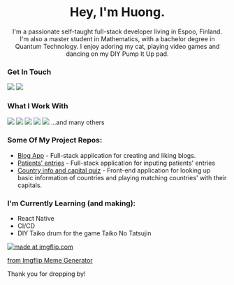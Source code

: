 <h1 align="center"> Hey, I'm Huong. </h1>

<p align="center">I'm a passionate self-taught full-stack developer living in Espoo, Finland. I'm also a master student in Mathematics, with a bachelor degree in Quantum Technology. I enjoy adoring my cat, playing video games and dancing on my DIY Pump It Up pad.</p>

### Get In Touch
<a href="mailto:huong.t.do@outlook.com"><img src="https://img.shields.io/badge/Microsoft_Outlook-0078D4?style=for-the-badge&logo=microsoft-outlook&logoColor=white"></a> <a href="https://www.linkedin.com/in/thixuanhuongdo/"><img src="https://img.shields.io/badge/LinkedIn-0077B5?style=for-the-badge&logo=linkedin&logoColor=white"></a> 


### What I Work With
<img src="https://img.shields.io/badge/JavaScript-F7DF1E?style=for-the-badge&logo=javascript&logoColor=black"> <img src="https://img.shields.io/badge/typescript-%23007ACC.svg?style=for-the-badge&logo=typescript&logoColor=white"> <img src="https://img.shields.io/badge/Node.js-43853D?style=for-the-badge&logo=node.js&logoColor=white"> <img src="https://img.shields.io/badge/HTML5-E34F26?style=for-the-badge&logo=html5&logoColor=white"> <img src="https://img.shields.io/badge/React-20232A?style=for-the-badge&logo=react&logoColor=61DAFB"> ...and many others


### Some Of My Project Repos:
* <a href="https://github.com/huongtxdo/bloglist-react-query">Blog App</a> - Full-stack application for creating and liking blogs.
* <a href="https://github.com/huongtxdo/ts_patientor">Patients' entries</a> - Full-stack application for inputing patients' entries
* <a href="https://github.com/huongtxdo/countryInfoAndQuiz">Country info and capital quiz</a> - Front-end application for looking up basic information of countries and playing matching countries' with their capitals.

### I'm Currently Learning (and making):
* React Native
* CI/CD
* DIY Taiko drum for the game Taiko No Tatsujin

<a href="https://imgflip.com/i/8bb5u0"><img src="https://i.imgflip.com/8bb5u0.jpg" title="made at imgflip.com"/></a><div><a href="https://imgflip.com/memegenerator">from Imgflip Meme Generator</a></div>

Thank you for dropping by!
